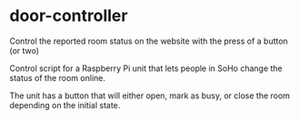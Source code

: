 # door-controller
Control the reported room status on the website with the press of a button (or two)

Control script for a Raspberry Pi unit that lets people in SoHo change the status of the room online.

The unit has a button that will either open, mark as busy, or close the room depending on the initial state.
